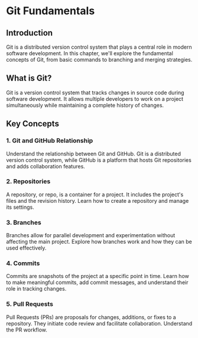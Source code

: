 # Git Fundamentals

## Introduction

Git is a distributed version control system that plays a central role in modern software development. In this chapter, we'll explore the fundamental concepts of Git, from basic commands to branching and merging strategies.

## What is Git?

Git is a version control system that tracks changes in source code during software development. It allows multiple developers to work on a project simultaneously while maintaining a complete history of changes.

## Key Concepts

### 1. Git and GitHub Relationship

Understand the relationship between Git and GitHub. Git is a distributed version control system, while GitHub is a platform that hosts Git repositories and adds collaboration features.

### 2. Repositories

A repository, or repo, is a container for a project. It includes the project's files and the revision history. Learn how to create a repository and manage its settings.

### 3. Branches

Branches allow for parallel development and experimentation without affecting the main project. Explore how branches work and how they can be used effectively.

### 4. Commits

Commits are snapshots of the project at a specific point in time. Learn how to make meaningful commits, add commit messages, and understand their role in tracking changes.

### 5. Pull Requests

Pull Requests (PRs) are proposals for changes, additions, or fixes to a repository. They initiate code review and facilitate collaboration. Understand the PR workflow.

